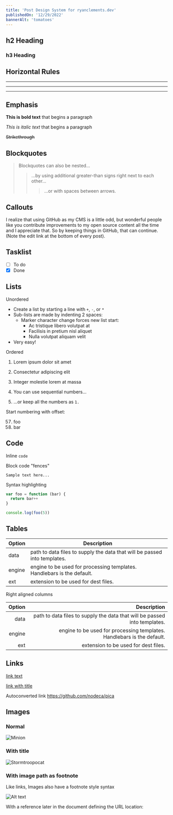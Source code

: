 ```yaml
---
title: 'Post Design System for ryanclements.dev'
publishedOn: '12/29/2022'
bannerAlt: 'tomatoes'
---
```


<!-- markdownlint-disable MD029 -->

## h2 Heading

### h3 Heading

## Horizontal Rules

---

---

---

## Emphasis

**This is bold text** that begins a paragraph

_This is italic text_ that begins a paragraph

~~Strikethrough~~

## Blockquotes

> Blockquotes can also be nested...
>
> > ...by using additional greater-than signs right next to each other...
> >
> > > ...or with spaces between arrows.

## Callouts

<aside class="info">
  I realize that using GitHub as my CMS is a little odd, but wonderful people
  like you contribute improvements to my open source content all the time and I
  appreciate that. So by keeping things in GitHub, that can continue. (Note the
  edit link at the bottom of every post).
</aside>

## Tasklist

- [ ] To do
- [x] Done

## Lists

Unordered

- Create a list by starting a line with `+`, `-`, or `*`
- Sub-lists are made by indenting 2 spaces:
  - Marker character change forces new list start:
    - Ac tristique libero volutpat at
    - Facilisis in pretium nisl aliquet
    - Nulla volutpat aliquam velit
- Very easy!

Ordered

1. Lorem ipsum dolor sit amet
2. Consectetur adipiscing elit
3. Integer molestie lorem at massa

4. You can use sequential numbers...
5. ...or keep all the numbers as `1.`

Start numbering with offset:

57. foo
1. bar

## Code

Inline `code`

Block code "fences"

```text
Sample text here...
```

Syntax highlighting

```js
var foo = function (bar) {
  return bar++
}

console.log(foo(5))
```

## Tables

| Option | Description                                                               |
| ------ | ------------------------------------------------------------------------- |
| data   | path to data files to supply the data that will be passed into templates. |
| engine | engine to be used for processing templates. Handlebars is the default.    |
| ext    | extension to be used for dest files.                                      |

Right aligned columns

| Option |                                                               Description |
| -----: | ------------------------------------------------------------------------: |
|   data | path to data files to supply the data that will be passed into templates. |
| engine |    engine to be used for processing templates. Handlebars is the default. |
|    ext |                                      extension to be used for dest files. |

## Links

[link text](http://dev.nodeca.com)

[link with title](http://nodeca.github.io/pica/demo/ 'title text!')

Autoconverted link <https://github.com/nodeca/pica>

## Images

### Normal

![Minion](minion.png)

### With title

![Stormtroopocat](stormtroopocat.jpg 'The Stormtroopocat')

### With image path as footnote

Like links, Images also have a footnote style syntax

![Alt text][id]

With a reference later in the document defining the URL location:

[id]: dojocat.jpg 'The Dojocat'
